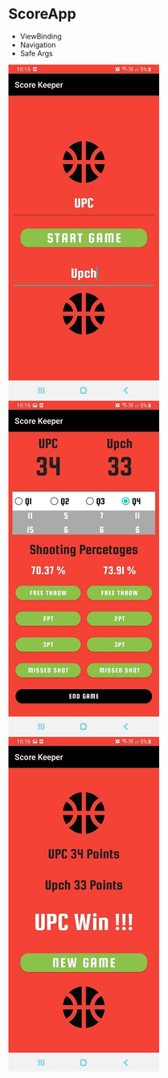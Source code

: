 # ScoreApp

- ViewBinding
- Navigation
- Safe Args

![](https://github.com/FreddyAguil4r/ScoreApp/blob/master/01.jpeg)
![](https://github.com/FreddyAguil4r/ScoreApp/blob/master/02.jpeg)
![](https://github.com/FreddyAguil4r/ScoreApp/blob/master/03.jpeg)
